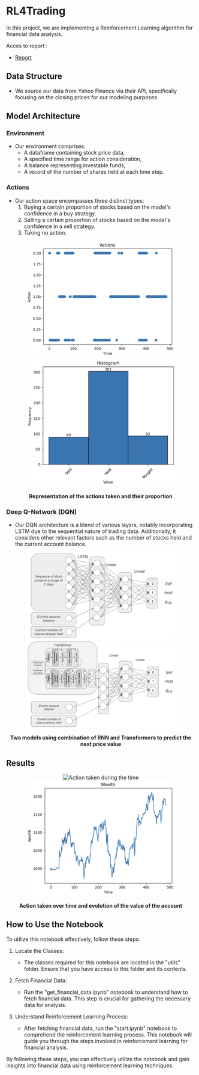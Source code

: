 # RL4Trading

In this project, we are implementing a Reinforcement Learning algorithm for financial data analysis.

Acces to report : 
- [Report](RL4Trading_Final.pdf)

## Data Structure

* We source our data from Yahoo Finance via their API, specifically focusing on the closing prices for our modeling purposes.

## Model Architecture

### Environment

* Our environment comprises:
  - A dataframe containing stock price data,
  - A specified time range for action consideration,
  - A balance representing investable funds,
  - A record of the number of shares held at each time step.

### Actions

* Our action space encompasses three distinct types:
  1. Buying a certain proportion of stocks based on the model's confidence in a buy strategy.
  2. Selling a certain proportion of stocks based on the model's confidence in a sell strategy.
  3. Taking no action.

<p align="center">
  <img src="images/scatter.png" alt="First model with LSTM layer" width="400"/>
  <img src="images/bars.png" alt="Second model with Transformer layer" width="400"/>
</p>
<p align="center"><b>Representation of the actions taken and their proportion</b></p>


### Deep Q-Network (DQN)

* Our DQN architecture is a blend of various layers, notably incorporating LSTM due to the sequential nature of trading data. Additionally, it considers other relevant factors such as the number of stocks held and the current account balance.

<p align="center">
  <img src="images/model1.png" alt="First model with LSTM layer" width="400"/>
  <img src="images/model2.png" alt="Second model with Transformer layer" width="400"/>
</p>
<p align="center"><b>Two models using combination of RNN and Transformers to predict the next price value</b></p>

## Results

<p align="center">
  <img src="images/triangle.png" alt="Action taken during the time" width="400"/>
  <img src="images/wealth.png" alt="Evolution of the wealth" width="400"/>
</p>
<p align="center"><b>Action taken over time and evolution of the value of the account</b></p>

## How to Use the Notebook

To utilize this notebook effectively, follow these steps:

1. Locate the Classes:
   - The classes required for this notebook are located in the "utils" folder. Ensure that you have access to this folder and its contents.

2. Fetch Financial Data:
   - Run the "get_financial_data.ipynb" notebook to understand how to fetch financial data. This step is crucial for gathering the necessary data for analysis.

3. Understand Reinforcement Learning Process:
   - After fetching financial data, run the "start.ipynb" notebook to comprehend the reinforcement learning process. This notebook will guide you through the steps involved in reinforcement learning for financial analysis.

By following these steps, you can effectively utilize the notebook and gain insights into financial data using reinforcement learning techniques.
